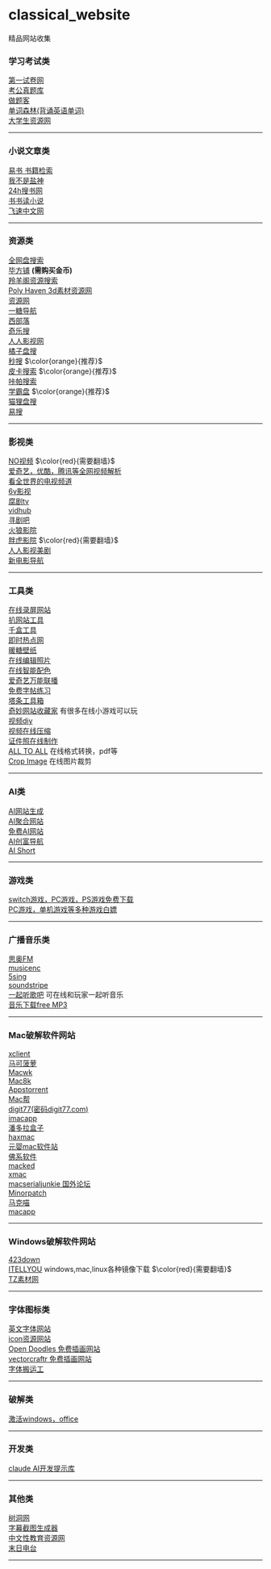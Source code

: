 # classical_website
精品网站收集


### 学习考试类
  
[第一试卷网](https://www.shijuan1.com/)<br>
[考公真题库](https://www.gkzenti.cn)<br>
[做题客](https://www.zuotike.com/)<br>
[单词森林(背诵英语单词)](https://wordforest.cn)<br>
[大学生资源网](https://www.dxzy163.com/) <br>

---

### 小说文章类
  
[易书 书籍检索](https://search.yibook.org/) <br>
[我不是盐神](https://onehu.xyz/)<br>
[24h搜书网](https://24hbook.com/) <br>
[书书读小说](https://www.shushudu.com/)<br>
[飞速中文网](https://m.feibzw.com)<br>

---

### 资源类

[全网盘搜索](http://uukk2.cn)<br>
[毕方铺](https://www.iizhi.cn) **(需购买金币)** <br>
[羚羊阁资源搜索](https://files.ptger.cn/)<br>
[Poly Haven  3d素材资源网](https://polyhaven.com/zh)<br>
[资源网](https://heeee.com/)<br>
[一糖导航](https://iitang.com/#google_vignette)<br>
[西部落](https://www.xibuluo.com/)<br>
[奇乐搜](https://www.qileso.com/)<br>
[人人影视网](https://www.rrdynb.com/index.html)<br>
[橘子盘搜](https://www.nmme.xyz/)<br>
[秒搜](https://miaosou.fun/) $\color{orange}{推荐}$<br>
[皮卡搜索](https://www.pikaso.top/) $\color{orange}{推荐}$<br>
[咔帕搜索](https://www.cuppaso.com/)<br>
[学霸盘](https://www.xuebapan.com) $\color{orange}{推荐}$<br>
[猫狸盘搜](https://www.alipansou.com/)<br>
[易搜](https://yiso.work/)<br>

---


### 影视类

[NO视频](https://www.novipnoad.net) $\color{red}{需要翻墙}$ <br>
[爱奇艺，优酷，腾讯等全网视频解析](https://vip.superso.top/)<br>
[看全世界的电视频道](https://www.cxtvlive.com)<br>
[6v影视](https://www.xb6v.com)<br>
[腐剧tv](https://www.fuju1.tv)<br>
[vidhub](https://vidhub1.cc)<br>
[寻剧吧](http://yxdm1.com)<br>
[火狼影院](https://www.huolang.pro)<br>
[胖虎影院](https://panghu.lol)  $\color{red}{需要翻墙}$ <br>
[人人影视美剧](https://yyets.com)<br>
[新电影导航](https://www.xdy.me/)<br>

---


### 工具类
  
[在线录屏网站](https://gemoo.com/tools/online-recorder/)<br>
[扒网站工具](http://www.templatespider.zvo.cn)<br>
[千盒工具](https://1000tool.com/)<br>
[即时热点网](https://nowhots.com)<br>
[暖糖壁纸](https://www.nuantang.net)<br>
[在线编辑照片](https://shoteasy.fun/zh-CN/)<br>
[在线智能配色](https://www.realtimecolors.com)<br>
[爱奇艺万能联播](http://static-s.iqiyi.com/wnbf/get.html)<br>
[免费字帖练习](https://paper.z2h.cn/)<br>
[塔条工具箱](https://www.tatiao.com/)<br>
[奇妙网站收藏家](https://fuun.fun)  有很多在线小游戏可以玩 <br>
[视频diy](https://www.spdiy.com/)<br>
[视频在线压缩](https://tools.rotato.app/compress)<br>
[证件照在线制作](https://swanhub.co/ZeYiLin/HivisionIDPhotos/demo)<br>
[ALL TO ALL](https://www.alltoall.net) 在线格式转换，pdf等 <br>
[Crop Image](https://cropimage.co/) 在线图片裁剪 <br>

---

### AI类

[AI网站生成](https://butternut.ai/)<br>
[AI聚合网站](https://www.toolify.ai/zh/category)<br>
[免费AI网站](https://freeaihunter.com)<br>
[AI创富导航](https://ai.itzb.net/)<br>
[AI Short](https://www.aishort.top) <br>

---

### 游戏类

[switch游戏，PC游戏，PS游戏免费下载](https://www.gamer520.com)<br>
[PC游戏，单机游戏等多种游戏白嫖](https://www.flysheep6.com/)<br>

---

### 广播音乐类

[思奥FM](https://sao.fm)<br>
[musicenc](https://www.musicenc.com/)<br>
[5sing](https://5sing.kugou.com/index.html)<br>
[soundstripe](https://www.soundstripe.com/)<br>
[一起听歌吧](https://music.alang.run/#/)  可在线和玩家一起听音乐 <br>
[音乐下载free MP3](https://freemp3cn.com/) <br>

---


### Mac破解软件网站

[xclient](https://xclient.info)<br>
[马可菠萝](https://www.macbl.com)<br>
[Macwk](https://macwk.cn)<br>
[Mac8k](https://www.mac8k.com)<br>
[Appstorrent](https://appstorrent.ru)<br>
[Mac帮](https://macbang.net)<br>
[digit77(密码digit77.com)](https://www.digit77.com)<br>
[imacapp](https://www.imacapp.cn)<br>
[潘多拉盒子](https://www.inpandora.com)<br>
[haxmac](https://haxmac.cc)<br>
[元婴mac软件站](https://maczz.net)<br>
[佛系软件](https://foxirj.com/)<br>
[macked](https://macked.app/)<br>
[xmac](https://xmac.app/)<br>
[macserialjunkie 国外论坛](https://www.macserialjunkie.com/forum/viewforum.php?f=9)<br>
[Minorpatch](https://www.minorpatch.com/)<br>
[马克喵](https://www.macat.vip/)<br>
[macapp](https://macapp.org.cn/)<br>

---

### Windows破解软件网站

[423down](https://www.423down.com/)  <br>
[ITELLYOU](https://next.itellyou.cn) windows,mac,linux各种镜像下载  $\color{red}{需要翻墙}$  <br>
[TZ素材网](https://www.tzsucai.com/soft.html) <br>

---

### 字体图标类

[英文字体网站](https://www.fontshare.com/?categories=Serif)<br>
[icon资源网站](https://yesicon.app/)<br>
[Open Doodles 免费插画网站](https://opendoodles.com/)<br>
[vectorcraftr 免费插画网站](https://vectorcraftr.com/)<br>
[字体搬运工](https://font.sucai999.com/)<br>

---

### 破解类

[激活windows，office](https://github.com/massgravel/Microsoft-Activation-Scripts)<br>

---

### 开发类

[claude  AI开发提示库](https://docs.anthropic.com/zh-CN/docs/intro-to-claude)<br>

---

### 其他类

[树洞网](https://dashudong.com/)<br>
[字幕截图生成器](https://fake-screenshot-tau.vercel.app/)<br>
[中文性教育资源网](https://res.knowsex.org/)<br>
[末日电台](https://frequency2156.com/)<br>

---
